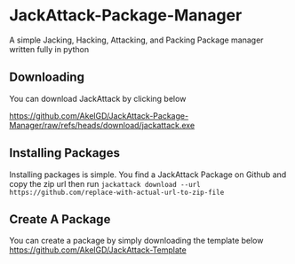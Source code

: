 # JackAttack-Package-Manager
A simple Jacking, Hacking, Attacking, and Packing Package manager written fully in python

## Downloading

You can download JackAttack by clicking below

https://github.com/AkelGD/JackAttack-Package-Manager/raw/refs/heads/download/jackattack.exe




## Installing Packages

Installing packages is simple. You find a JackAttack Package on Github and copy the zip url then run
```jackattack download --url https://github.com/replace-with-actual-url-to-zip-file```

## Create A Package

You can create a package by simply downloading the template below
https://github.com/AkelGD/JackAttack-Template
